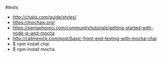 #tests
* http://chaijs.com/guide/styles/
* https://mochajs.org/
* https://semaphoreci.com/community/tutorials/getting-started-with-node-js-and-mocha
* http://callmenick.com/post/basic-front-end-testing-with-mocha-chai
* $ npm install chai
* $ npm install mocha
